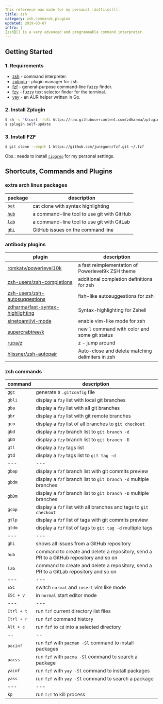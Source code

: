 ```yaml
---
This reference was made for my personal [dotfiles][].
title: zsh
category: zsh,commands,plugins
updated: 2019-03-07
intro: |
[zsh][] is a very advanced and programmable command interpreter.
---
```


Getting Started
---------------
### 1. Requirements
- [zsh][] - command interpreter.
- [zplugin][] - plugin manager for zsh.
- [fzf][] - general-purpose command-line fuzzy finder.
- [fzy][] - fuzzy text selector finder for the terminal.
- [yay][] - an AUR helper written in Go.

### 2. Install Zplugin
```bash
$ sh -c "$(curl -fsSL https://raw.githubusercontent.com/zdharma/zplugin/master/doc/install.sh)"
$ zplugin self-update
```

### 3. Install FZF
```bash
$ git clone --depth 1 https://github.com/junegunn/fzf.git ~/.fzf
```
Obs.: needs to install [`ripgrep`][] for my personal settings.

Shortcuts, Commands and Plugins
-------------------------------
### extra arch linux packages
| package   | description                                |
| ---       | ---                                        |
| [`bat`][] | cat clone with syntax highlighting         |
| [`hub`][] | a command-line tool to use git with GitHub |
| [`lab`][] | a command-line tool to use git with GitLab |
| [`ghi`][] | GitHub issues on the command line          |

### antibody plugins
| plugin                               | description                                       |
| ---                                  | ---                                               |
| [romkatv/powerlevel10k][]            | a fast reimplementation of Powerlevel9k ZSH theme |
| [zsh-users/zsh-completions][]        | additional completion definitions for zsh         |
| [zsh-users/zsh-autosuggestions][]    | fish-like autosuggestions for zsh                 |
| [zdharma/fast-syntax-highlighting][] | Syntax-highlighting for Zshell                    |
| [sinetoami/vi-mode][]                | enable vim-like mode for zsh                      |
| [supercrabtree/k][]                  | new `l` command with color and some git status    |
| [rupa/z][]                           | z - jump around                                   |
| [hlissner/zsh-autopair][]            | Auto-close and delete matching delimiters in zsh  |

### zsh commands
| command    | description                                                                           |
| ---        | ---                                                                                   |
| `ggc`      | generate a `.gitconfig` file                                                          |
| `gbli`     | display a `fzy` list with local git branches                                          |
| `gba`      | display a `fzy` list with all git branches                                            |
| `gbr`      | display a `fzy` list with git remote branches                                         |
| `gco`      | display a `fzy` list of all branches to `git checkout`                                |
| `gbd`      | display a `fzy` branch list to `git branch -d`                                        |
| `gbD`      | display a `fzy` branch list to `git branch -D`                                        |
| `gtl`      | display a `fzy` tags list                                                             |
| `gtd`      | display a `fzy` tags list to `git tag -d`                                             |
| ---        | ---                                                                                   |
| `gbap`     | display a `fzf` branch list with git commits preview                                  |
| `gbdm`     | display a `fzf` branch list to `git branch -d` multiple branches                      |
| `gbDm`     | display a `fzf` branch list to `git branch -D` multiple branches                      |
| `gcop`     | display a `fzf` list with all branches and tags to `git checkout`                     |
| `gtlp`     | display a `fzf` list of tags with git commits preview                                 |
| `gtdm`     | dispĺay a `fzf` list of tags to `git tag -d` multiple tags                            |
| ---        | ---                                                                                   |
| `ghi`      | shows all issues from a GitHub repository                                             |
| `hub`      | command to create and delete a repository, send a PR to a GitHub repository and so on |
| `lab`      | command to create and delete a repository, send a PR to a GitLab repository and so on |
| ---        | ---                                                                                   |
| `ESC`      | switch `normal` and `insert` vim like mode                                            |
| `ESC + v`  | in `normal` start editor mode                                                         |
| ---        | ---                                                                                   |
| `Ctrl + t` | run `fzf` current directory list files                                                |
| `Ctrl + r` | run `fzf` command history                                                             |
| `Alt + c`  | run `fzf` to `cd` into a selected directory                                           |
| --         | --                                                                                    |
| `pacinf`   | run `fzf` with `pacman -Sl` command to install packages                               |
| `pacss`    | run `fzf` with `pacma -Sl` command to search a package                                |
| `yainf`    | run `fzf` with `yay -Sl` command to install packages                                  |
| `yass`     | run `fzf` with `yay -Sl` command to search a package                                  |
| ---        | ---                                                                                   |
| `kp`       | run `fzf` to kill process                                                             |

[dotfiles]: https://github.com/sinetoami/dotfiles
[zsh]: http://zsh.org
[zplugin]: https://github.com/zdharma/zplugin
[fzf]: https://github.com/junegunn/fzf
[fzy]: https://github.com/jhawthorn/fzy
[yay]: https://github.com/Jguer/yay
[`ripgrep`]: https://github.com/BurntSushi/ripgrep
[`bat`]: https://github.com/sharkdp/bat
[`hub`]: https://github.com/github/hub
[`lab`]: https://github.com/zaquestion/lab
[`ghi`]: https://github.com/stephencelis/ghi
[romkatv/powerlevel10k]: https://github.com/romkatv/powerlevel10k
[zsh-users/zsh-completions]: https://github.com/zsh-users/zsh-completions
[zsh-users/zsh-autosuggestions]: https://github.com/zsh-users/zsh-autosuggestions
[zdharma/fast-syntax-highlighting]: https://github.com/zdharma/fast-syntax-highlighting
[sinetoami/vi-mode]: https://github.com/sinetoami/vi-mode
[supercrabtree/k]: https://github.com/supercrabtree/k
[rupa/z]: https://github.com/rupa/z
[hlissner/zsh-autopair]: https://github.com/hlissner/zsh-autopair
